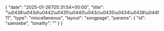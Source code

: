 {
    "date": "2025-01-26T05:31:54+00:00",
    "title": "\u0438\u043d\u0442\u0435\u0440\u043c\u0435\u0434\u0438\u044f 11",
    "type": "miscellaneous",
    "layout": "songpage",
    "params": {
        "id": "samsebe",
        "tonality": ""
    }
}